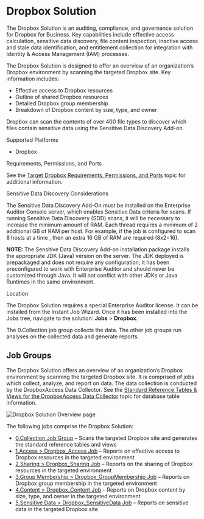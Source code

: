 # Dropbox Solution

The Dropbox Solution is an auditing, compliance, and governance solution for Dropbox for Business.
Key capabilities include effective access calculation, sensitive data discovery, file content
inspection, inactive access and stale data identification, and entitlement collection for
integration with Identity & Access Management (IAM) processes.

The Dropbox Solution is designed to offer an overview of an organization’s Dropbox environment by
scanning the targeted Dropbox site. Key information includes:

- Effective access to Dropbox resources
- Outline of shared Dropbox resources
- Detailed Dropbox group membership
- Breakdown of Dropbox content by size, type, and owner

Dropbox can scan the contents of over 400 file types to discover which files contain sensitive data
using the Sensitive Data Discovery Add-on.

Supported Platforms

- Dropbox

Requirements, Permissions, and Ports

See the
[Target Dropbox Requirements, Permissions, and Ports](/docs/accessanalyzer/11.6/requirements/target/dropbox.md)
topic for additional information.

Sensitive Data Discovery Considerations

The Sensitive Data Discovery Add-On must be installed on the Enterprise Auditor Console server,
which enables Sensitive Data criteria for scans. If running Sensitive Data Discovery (SDD) scans, it
will be necessary to increase the minimum amount of RAM. Each thread requires a minimum of 2
additional GB of RAM per host. For example, if the job is configured to scan 8 hosts at a time ,
then an extra 16 GB of RAM are required (8x2=16).

**NOTE:** The Sensitive Data Discovery Add-on installation package installs the appropriate JDK
(Java) version on the server. The JDK deployed is prepackaged and does not require any
configuration; it has been preconfigured to work with Enterprise Auditor and should never be
customized through Java. It will not conflict with other JDKs or Java Runtimes in the same
environment.

Location

The Dropbox Solution requires a special Enterprise Auditor license. It can be installed from the
Instant Job Wizard. Once it has been installed into the Jobs tree, navigate to the solution:
**Jobs** > **Dropbox**.

The 0.Collection job group collects the data. The other job groups run analyses on the collected
data and generate reports.

## Job Groups

The Dropbox Solution offers an overview of an organization’s Dropbox environment by scanning the
targeted Dropbox site. It is comprised of jobs which collect, analyze, and report on data. The data
collection is conducted by the DropboxAccess Data Collector. See the
[Standard Reference Tables & Views for the DropboxAccess Data Collector](/docs/accessanalyzer/11.6/admin/datacollector/dropboxaccess/standardtables.md)
topic for database table information.

![Dropbox Solution Overview page](/img/product_docs/accessanalyzer/11.6/admin/runninginstances/overviewpage.webp)

The following jobs comprise the Dropbox Solution:

- [0.Collection Job Group](/docs/accessanalyzer/11.6/solutions/dropbox/collection/overview.md)
  – Scans the targeted Dropbox site and generates the standard reference tables and views
- [1.Access > Dropbox_Access Job](/docs/accessanalyzer/11.6/solutions/dropbox/dropbox_access.md)
  – Reports on effective access to Dropbox resources in the targeted environment
- [2.Sharing > Dropbox_Sharing Job](/docs/accessanalyzer/11.6/solutions/dropbox/dropbox_sharing.md)
  – Reports on the sharing of Dropbox resources in the targeted environment
- [3.Group Membership > Dropbox_GroupMembership Job](/docs/accessanalyzer/11.6/solutions/dropbox/dropbox_groupmembership.md)
  – Reports on Dropbox group membership in the targeted environment
- [4.Content > Dropbox_Content Job](/docs/accessanalyzer/11.6/solutions/dropbox/dropbox_content.md)
  – Reports on Dropbox content by size, type, and owner in the targeted environment
- [5.Sensitive Data > Dropbox_SensitiveData Job](/docs/accessanalyzer/11.6/solutions/dropbox/dropbox_sensitivedata.md)
  – Reports on sensitive data in the targeted Dropbox site
